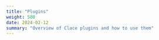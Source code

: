 ```yaml
---
title: "Plugins"
weight: 500
date: 2024-02-12
summary: "Overview of Clace plugins and how to use them"
---
```

